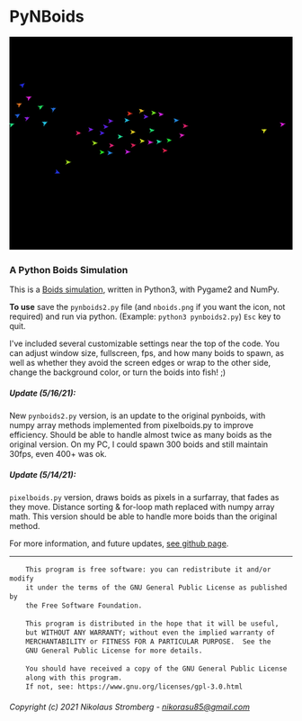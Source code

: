 # PyNBoids

![Preview](preview.gif "Preview")

### A Python Boids Simulation

This is a [Boids simulation](https://en.wikipedia.org/wiki/Boids "Wikipedia"),
written in Python3, with Pygame2 and NumPy.

**To use** save the `pynboids2.py` file (and `nboids.png` if you want the
icon, not required) and run via python. (Example: `python3 pynboids2.py`)
`Esc` key to quit.

I've included several customizable settings near the top of the code.
You can adjust window size, fullscreen, fps, and how many boids to spawn,
as well as whether they avoid the screen edges or wrap to the other side,
change the background color, or turn the boids into fish! ;)

##### Update (5/16/21):
New `pynboids2.py` version, is an update to the original pynboids, with numpy
array methods implemented from pixelboids.py to improve efficiency. Should be
able to handle almost twice as many boids as the original version.
On my PC, I could spawn 300 boids and still maintain 30fps, even 400+ was ok.

##### Update (5/14/21):
`pixelboids.py` version, draws boids as pixels in a surfarray, that fades as
they move. Distance sorting & for-loop math replaced with numpy array math.
This version should be able to handle more boids than the original method.

For more information, and future updates,
[see github page](https://github.com/Nikorasu/PyNBoids "PyNBoids").

---

        This program is free software: you can redistribute it and/or modify
        it under the terms of the GNU General Public License as published by
        the Free Software Foundation.

        This program is distributed in the hope that it will be useful,
        but WITHOUT ANY WARRANTY; without even the implied warranty of
        MERCHANTABILITY or FITNESS FOR A PARTICULAR PURPOSE.  See the
        GNU General Public License for more details.

        You should have received a copy of the GNU General Public License
        along with this program.
        If not, see: https://www.gnu.org/licenses/gpl-3.0.html

###### Copyright (c) 2021  Nikolaus Stromberg - nikorasu85@gmail.com
